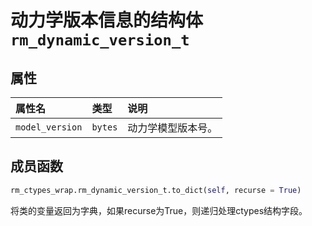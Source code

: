 # 动力学版本信息的结构体`rm_dynamic_version_t`

## 属性

|属性名|类型|说明|
|:--|:--|:--|
|`model_version`|`bytes`|动力学模型版本号。|

## 成员函数

```Python
rm_ctypes_wrap.rm_dynamic_version_t.to_dict(self, recurse = True)
```

将类的变量返回为字典，如果recurse为True，则递归处理ctypes结构字段。
